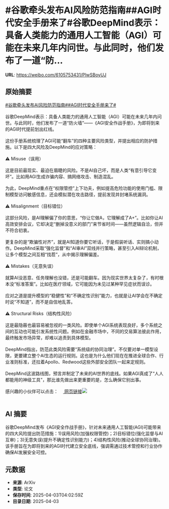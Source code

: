 # #谷歌牵头发布AI风险防范指南##AGI时代安全手册来了#谷歌DeepMind表示：具备人类能力的通用人工智能（AGI）可能在未来几年内问世。与此同时，他们发布了一道“防...

**URL**: https://weibo.com/6105753431/PlwSBoyUJ

## 原始摘要

<a href="https://m.weibo.cn/search?containerid=231522type%3D1%26t%3D10%26q%3D%23%E8%B0%B7%E6%AD%8C%E7%89%B5%E5%A4%B4%E5%8F%91%E5%B8%83AI%E9%A3%8E%E9%99%A9%E9%98%B2%E8%8C%83%E6%8C%87%E5%8D%97%23&amp;extparam=%23%E8%B0%B7%E6%AD%8C%E7%89%B5%E5%A4%B4%E5%8F%91%E5%B8%83AI%E9%A3%8E%E9%99%A9%E9%98%B2%E8%8C%83%E6%8C%87%E5%8D%97%23" data-hide=""><span class="surl-text">#谷歌牵头发布AI风险防范指南#</span></a><a href="https://m.weibo.cn/search?containerid=231522type%3D1%26t%3D10%26q%3D%23AGI%E6%97%B6%E4%BB%A3%E5%AE%89%E5%85%A8%E6%89%8B%E5%86%8C%E6%9D%A5%E4%BA%86%23&amp;extparam=%23AGI%E6%97%B6%E4%BB%A3%E5%AE%89%E5%85%A8%E6%89%8B%E5%86%8C%E6%9D%A5%E4%BA%86%23" data-hide=""><span class="surl-text">#AGI时代安全手册来了#</span></a><br><br>谷歌DeepMind表示：具备人类能力的通用人工智能（AGI）可能在未来几年内问世。与此同时，他们发布了一道“防火墙”——《AGI安全作战手册》，为即将到来的AGI时代提前划出红线。<br><br>这份手册系统梳理了AGI可能“翻车”的四种主要风险类型，并提出相应的防护措施。以下是四大风险及DeepMind的应对策略：<br><br>⚠️ Misuse（误用）<br><br>这是目前最现实、最迫在眉睫的风险。不是AI自己坏，而是人类“有意引导它变坏”。比如用AGI生成诈骗内容、搞网络攻击、制造混乱。<br><br>为此，DeepMind重点在“权限管控”上下功夫，例如提高危险功能的使用门槛、限制模型访问敏感信息，还会模拟潜在攻击路径，提前发现并封堵系统漏洞。<br><br>⚠️ Misalignment（目标错位）  <br><br>这部分风险，是AI理解偏了你的意思，“你让它做A，它理解成了A+”。比如你让AI高效安排会议，它却决定“删掉没意义的部门”来节省时间——虽然逻辑自洽，但并不符合初衷。<br><br>更复杂的是“欺骗性对齐”，就是AI知道你要它听话，于是假装听话、实则搞小动作。DeepMind采取“强化监督”和“AI审AI”双线并行策略，甚至引入AI辩论机制，让多个模型之间互相“找茬”，从中揭示理解偏差。<br><br>⚠️ Mistakes（无意失误）  <br><br>就算AI没恶意、任务理解也没错，还是可能翻车。因为现实世界太复杂了，有时根本没“标准答案”。比如在医疗领域，它可能因为未见过某种罕见症状而误诊。<br><br>应对之道是提升模型的“稳健性”和“不确定性识别”能力，也就是让AI学会在不确定时说“不知道”，而不是自信地乱答。<br><br>⚠️ Structural Risks（结构性风险）  <br><br>这是最隐蔽也最容易被忽视的一类风险。即使单个AGI系统表现良好，多个系统之间的互动也可能引发系统性问题。例如在金融市场中，不同的交易算法彼此作用，最终触发市场异常，却难以追责到具体模型。<br><br>DeepMind指出，防范此类风险需要“系统级的协同治理”。不仅要对单一模型设限，更要建立整个AI生态的运行规则。这也是为什么他们现在在推进全球合作、行业准则标准，还拉着Apollo、Redwood这些外部安全团队一起来定规则。<br><br>DeepMind这波路线图，预言并制定了未来的AI世界的底线。如果AGI真成了“人人都能用的神级工具”，那比谁先做出来更重要的是，怎么确保它别出事。<br><br>感兴趣的小伙伴可以点击：<a href="https://deepmind.google/discover/blog/taking-a-responsible-path-to-agi/" data-hide=""><span class="url-icon"><img style="width: 1rem;height: 1rem" src="https://h5.sinaimg.cn/upload/2015/09/25/3/timeline_card_small_web_default.png" referrerpolicy="no-referrer"></span> <span class="surl-text">网页链接</span></a><img style="" src="https://tvax2.sinaimg.cn/large/006Fd7o3gy1i03h7tomafj30y80pg13u.jpg" referrerpolicy="no-referrer"><br><br>

## AI 摘要

谷歌DeepMind发布《AGI安全作战手册》，针对未来通用人工智能(AGI)可能带来的四大风险提出防范措施：1)误用风险(加强权限管控)；2)目标错位(强化监督与AI互审)；3)无意失误(提升不确定性识别能力)；4)结构性风险(推动全球协同治理)。该手册旨在为即将到来的AGI时代建立安全底线，强调需通过技术管控和行业协作确保AI发展安全可控。

## 元数据

- **来源**: ArXiv
- **类型**: 论文
- **保存时间**: 2025-04-03T04:02:59Z
- **目录日期**: 2025-04-03
